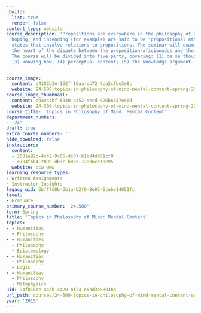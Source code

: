 ```yaml
---
_build:
  list: true
  render: false
content_type: website
course_description: 'Propositions are everywhere in the philosophy of mind. Believing,
  hoping, and intending (for example) are said to be "propositional attitudes", mental
  states that involve relations to propositions. The seminar will examine issues at
  the heart of the dispute between the proposition-aficionados and their detractors.
  The course will be divided into five parts, covering: (1) de se thought; (2) propositions;
  (3) knowing how; (4) perceptual content; (5) the knowledge argument.

  '
course_image:
  content: e4182b3e-152f-16aa-bb72-9ca2cfbe3e8c
  website: 24-500-topics-in-philosophy-of-mind-mental-content-spring-2015
course_image_thumbnail:
  content: cba444bf-6940-a452-eecd-026b6c37ec0d
  website: 24-500-topics-in-philosophy-of-mind-mental-content-spring-2015
course_title: 'Topics in Philosophy of Mind: Mental Content'
department_numbers:
- '24'
draft: true
extra_course_numbers: ''
hide_download: false
instructors:
  content:
  - 2581e92b-4c42-9c65-dc0f-b1bd4dd81cf0
  - e704f6b4-2899-db3c-b835-728a6cc18e95
  website: ocw-www
learning_resource_types:
- Written Assignments
- Instructor Insights
legacy_uid: 5bff7d8b-5b1a-b2f9-8e05-6cebe14651fc
level:
- Graduate
primary_course_number: '24.500'
term: Spring
title: 'Topics in Philosophy of Mind: Mental Content'
topics:
- - Humanities
  - Philosophy
- - Humanities
  - Philosophy
  - Epistemology
- - Humanities
  - Philosophy
  - Logic
- - Humanities
  - Philosophy
  - Metaphysics
uid: 94f818be-a4ab-4420-bf24-e5bd3e8893bb
url_path: courses/24-500-topics-in-philosophy-of-mind-mental-content-spring-2015
year: '2015'
---
```

